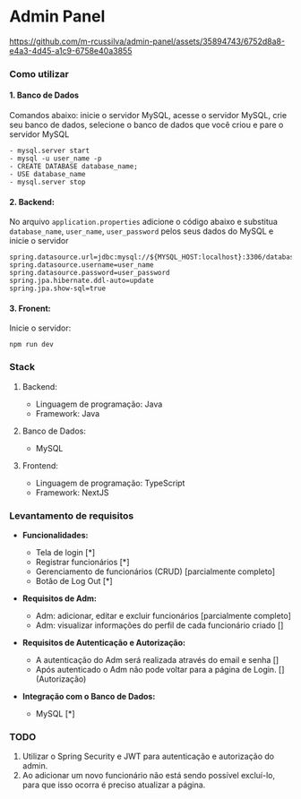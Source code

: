 # Admin Panel

https://github.com/m-rcussilva/admin-panel/assets/35894743/6752d8a8-e4a3-4d45-a1c9-6758e40a3855

### Como utilizar

#### 1. Banco de Dados

Comandos abaixo: inicie o servidor MySQL, acesse o servidor MySQL, crie seu banco de dados, selecione o banco de dados que você criou e pare o servidor MySQL

    - mysql.server start
    - mysql -u user_name -p
    - CREATE DATABASE database_name;
    - USE database_name
    - mysql.server stop

#### 2. Backend:  

No arquivo `application.properties` adicione o código abaixo e substitua `database_name`, `user_name`, `user_password` pelos seus dados do MySQL e inicie o servidor

    spring.datasource.url=jdbc:mysql://${MYSQL_HOST:localhost}:3306/database_name 
    spring.datasource.username=user_name  
    spring.datasource.password=user_password  
    spring.jpa.hibernate.ddl-auto=update  
    spring.jpa.show-sql=true  

#### 3. Fronent:  

Inicie o servidor:  

    npm run dev

### Stack

1. Backend:  
    - Linguagem de programação: Java
    - Framework: Java

2. Banco de Dados:
    - MySQL

3. Frontend:
    - Linguagem de programação: TypeScript
    - Framework: NextJS

### Levantamento de requisitos

- **Funcionalidades:**
  - Tela de login [*]
  - Registrar funcionários [*]
  - Gerenciamento de funcionários (CRUD) [parcialmente completo]
  - Botão de Log Out [*]

- **Requisitos de Adm:**
  - Adm: adicionar, editar e excluir funcionários [parcialmente completo]
  - Adm: visualizar informações do perfil de cada funcionário criado []

- **Requisitos de Autenticação e Autorização:**
  - A autenticação do Adm será realizada através do email e senha []
  - Após autenticado o Adm não pode voltar para a página de Login. []
    (Autorização)

- **Integração com o Banco de Dados:**
  - MySQL [*]

### TODO

1. Utilizar o Spring Security e JWT para autenticação e autorização do admin.
2. Ao adicionar um novo funcionário não está sendo possível excluí-lo, para que isso ocorra é preciso atualizar a página.  
